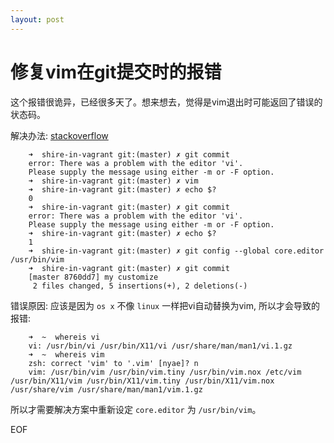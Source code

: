 ```yaml
---
layout: post
---
```


修复vim在git提交时的报错
===

这个报错很诡异，已经很多天了。想来想去，觉得是vim退出时可能返回了错误的状态码。

解决办法: [stackoverflow](http://stackoverflow.com/questions/1799891/why-do-i-get-a-warning-after-i-say-git-commit)

```
    ➜  shire-in-vagrant git:(master) ✗ git commit
    error: There was a problem with the editor 'vi'.
    Please supply the message using either -m or -F option.
    ➜  shire-in-vagrant git:(master) ✗ vim
    ➜  shire-in-vagrant git:(master) ✗ echo $?
    0
    ➜  shire-in-vagrant git:(master) ✗ git commit
    error: There was a problem with the editor 'vi'.
    Please supply the message using either -m or -F option.
    ➜  shire-in-vagrant git:(master) ✗ echo $?   
    1
    ➜  shire-in-vagrant git:(master) ✗ git config --global core.editor /usr/bin/vim
    ➜  shire-in-vagrant git:(master) ✗ git commit
    [master 8760dd7] my customize
     2 files changed, 5 insertions(+), 2 deletions(-)
```

错误原因: 应该是因为 `os x` 不像 `linux` 一样把vi自动替换为vim, 所以才会导致的报错:

```
    ➜  ~  whereis vi
    vi: /usr/bin/vi /usr/bin/X11/vi /usr/share/man/man1/vi.1.gz
    ➜  ~  whereis vim
    zsh: correct 'vim' to '.vim' [nyae]? n
    vim: /usr/bin/vim /usr/bin/vim.tiny /usr/bin/vim.nox /etc/vim /usr/bin/X11/vim /usr/bin/X11/vim.tiny /usr/bin/X11/vim.nox /usr/share/vim /usr/share/man/man1/vim.1.gz
```

所以才需要解决方案中重新设定 `core.editor` 为 `/usr/bin/vim`。

EOF
